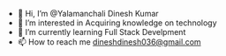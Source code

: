 - 👋 Hi, I’m @Yalamanchali Dinesh Kumar
- 👀 I’m interested in Acquiring knowledge on technology
- 🌱 I’m currently learning Full Stack Develpment
- 📫 How to reach me dineshdinesh036@gmail.com

<!---
dineshdini036/dineshdini036 is a ✨ special ✨ repository because its `README.md` (this file) appears on your GitHub profile.
You can click the Preview link to take a look at your changes.
--->
